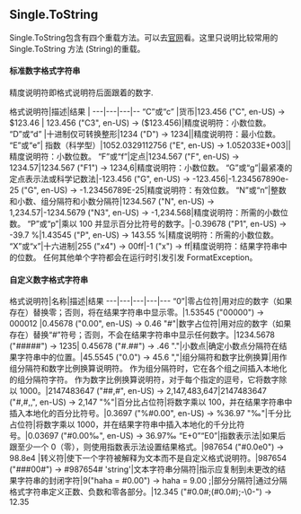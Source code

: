 ## Single.ToString   ##
Single.ToString包含有四个重载方法。可以去[官网](https://msdn.microsoft.com/zh-cn/library/f71z6k0c(v=vs.110).aspx)看。这里只说明比较常用的Single.ToString 方法 (String)的重载。  
#### 标准数字格式字符串 
精度说明符即格式说明符后面跟着的数字.

格式说明符|描述|结果 |
---|---|---|--
“C”或“c”  |货币|123.456 ("C", en-US) -> $123.46 | 123.456 ("C3", en-US) -> ($123.456)|精度说明符：小数位数。
“D”或“d” |十进制仅可转换整形|1234 ("D") -> 1234||精度说明符：最小位数。
“E”或“e”|	指数（科学型）|1052.0329112756 ("E", en-US) -> 1.052033E+003||精度说明符：小数位数。
“F”或“f”|定点|1234.567 ("F", en-US) -> 1234.57|1234.567 ("F1") -> 1234,6|精度说明符：小数位数。
“G”或“g”|最紧凑的定点表示法或科学记数法|-123.456 ("G", en-US) -> -123.456|-1.234567890e-25 ("G", en-US) -> -1.23456789E-25|精度说明符：有效位数。
“N”或“n”|整数和小数、组分隔符和小数分隔符|1234.567 ("N", en-US) -> 1,234.57|-1234.5679 ("N3", en-US) -> -1,234.568|精度说明符：所需的小数位数。
“P”或“p”|乘以 100 并显示百分比符号的数字。|-0.39678 ("P1", en-US) -> -39.7 %|1.43545 ("P", en-US) -> 143.55 %|精度说明符：所需的小数位数。
“X”或“x”|十六进制|255 ("x4") -> 00ff|-1 ("x") -> ff|精度说明符：结果字符串中的位数。
任何其他单个字符都会在运行时引发引发 FormatException。

#### 自定义数字格式字符串
格式说明符|名称|描述|结果
---|---|---|---|---
“0”|零占位符|用对应的数字（如果存在）替换零；否则，将在结果字符串中显示零。|1.53545 ("00000") -> 000012 |0.45678 ("0.00", en-US) -> 0.46
"#"|数字占位符|用对应的数字（如果存在）替换“#”符号；否则，不会在结果字符串中显示任何数字。|1234.5678 ("#####") -> 1235| 0.45678 ("#.##") -> .46
"."|小数点|确定小数点分隔符在结果字符串中的位置。|45.5545 ("0.0") -> 45.6
","|组分隔符和数字比例换算|用作组分隔符和数字比例换算说明符。 作为组分隔符时，它在各个组之间插入本地化的组分隔符字符。 作为数字比例换算说明符，对于每个指定的逗号，它将数字除以 1000。|2147483647 ("##,#", en-US) -> 2,147,483,647|2147483647 ("#,#,,", en-US) -> 2,147
"%"|百分比占位符|将数字乘以 100，并在结果字符串中插入本地化的百分比符号。|0.3697 ("%#0.00", en-US) -> %36.97
"‰"|千分比占位符|将数字乘以 1000，并在结果字符串中插入本地化的千分比符号。|0.03697 ("#0.00‰", en-US) -> 36.97‰
“E+0”“E0”|指数表示法|如果后跟至少一个 0（零），则使用指数表示法设置结果格式。|987654 ("#0.0e0") -> 98.8e4
\|转义符|使下一个字符被解释为文本而不是自定义格式说明符。|987654 ("\###00\#") -> #987654#
'string'|文本字符串分隔符|指示应复制到未更改的结果字符串的封闭字符|9("haha = #0.00") -> haha = 9.00
;|部分分隔符|通过分隔格式字符串定义正数、负数和零各部分。|12.345 ("#0.0#;(#0.0#);-\0-") -> 12.35